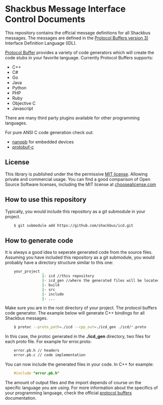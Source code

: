 # Shackbus Message Interface Control Documents

This repository contains the official message definitions for all Shackbus
messages. The messages are defined in the
[Protocol Buffers version 3)](https://developers.google.com/protocol-buffers/docs/proto3)
Interface Definition Language (IDL).

[Protocol Buffer](https://developers.google.com/protocol-buffers) provides a
variety of code generators which will create the code stubs in your favorite
language. Currently Protocol Buffers supports:

- C++
- C#
- Go
- Java
- Python
- PHP
- Ruby
- Objective C
- Javascript

There are many third party plugins available for other programming languages.

For pure ANSI C code generation check out:

- [nanopb](https://koti.kapsi.fi/jpa/nanopb/) for embedded devices
- [protobuf-c](https://github.com/protobuf-c/protobuf-c)

## License

This library is published under the the permissive
[MIT license](http://choosealicense.com/licenses/mit/). Allowing private and
commercial usage. You can find a good comparison of Open Source Software
licenses, including the MIT license at
[choosealicense.com](http://choosealicense.com/licenses/)


## How to use this repository

Typically, you would include this repository as a git submodule in your project.

``` bash
    $ git submodule add https://github.com/shackbus/icd.git
```

## How to generate code

It is always a good idea to seperate generated code from the source files.
Assuming you have included this repository as a git submodule, you would
probably have a directory structure similar to this one:

``` bash
    your_project _
                 |- icd //this repository
                 |- icd_gen //where the generated files will be located
                 |- build
                 |- src
                 |- include
                 |- ...
```

Make sure you are in the root directory of your project. The protocol buffers
code generator. The example below will generate C++ bindings for all Shackbus
messages.

``` bash
    $ protoc --proto_path=./icd --cpp_out=./icd_gen ./icd/*.proto
```

In this case, the protoc generated in the **./icd_gen** directory, two files
for each proto file. For example for error.proto:

``` bash
    error.pb.h // headers
    error.pb.c // code implementation
```

You can now include the generated files in your code. In C++ for example:

``` cpp
    #include "error.pb.h"
```

The amount of output files and the import depends of course on the specific
language you are using. For more information about the specifics of your
programming language, check the official
[protocol buffers](https://developers.google.com/protocol-buffers)
documentation.